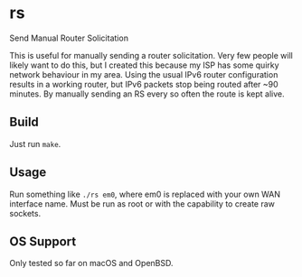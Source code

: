 # rs
Send Manual Router Solicitation

This is useful for manually sending a router solicitation. Very few people will likely want to do this, but I created this because my ISP has some quirky network behaviour in my area. Using the usual IPv6 router configuration results in a working router, but IPv6 packets stop being routed after ~90 minutes. By manually sending an RS every so often the route is kept alive.

## Build

Just run `make`.

## Usage

Run something like `./rs em0`, where em0 is replaced with your own WAN interface name. Must be run as root or with the capability to create raw sockets.

## OS Support

Only tested so far on macOS and OpenBSD.
